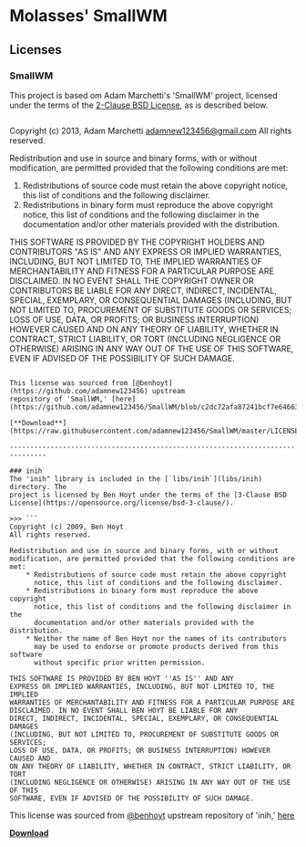 # Molasses' SmallWM
## Licenses

### SmallWM

This project is based om Adam Marchetti's 'SmallWM' project, licensed under
the terms of the [2-Clause BSD License](https://opensource.org/license/bsd-2-clause/), 
as is described below.

>>> ```
Copyright (c) 2013, Adam Marchetti <adamnew123456@gmail.com>
All rights reserved.

Redistribution and use in source and binary forms, with or without
modification, are permitted provided that the following conditions are met: 

1. Redistributions of source code must retain the above copyright notice, this
   list of conditions and the following disclaimer. 
2. Redistributions in binary form must reproduce the above copyright notice,
   this list of conditions and the following disclaimer in the documentation
   and/or other materials provided with the distribution. 

THIS SOFTWARE IS PROVIDED BY THE COPYRIGHT HOLDERS AND CONTRIBUTORS "AS IS" AND
ANY EXPRESS OR IMPLIED WARRANTIES, INCLUDING, BUT NOT LIMITED TO, THE IMPLIED
WARRANTIES OF MERCHANTABILITY AND FITNESS FOR A PARTICULAR PURPOSE ARE
DISCLAIMED. IN NO EVENT SHALL THE COPYRIGHT OWNER OR CONTRIBUTORS BE LIABLE FOR
ANY DIRECT, INDIRECT, INCIDENTAL, SPECIAL, EXEMPLARY, OR CONSEQUENTIAL DAMAGES
(INCLUDING, BUT NOT LIMITED TO, PROCUREMENT OF SUBSTITUTE GOODS OR SERVICES;
LOSS OF USE, DATA, OR PROFITS; OR BUSINESS INTERRUPTION) HOWEVER CAUSED AND
ON ANY THEORY OF LIABILITY, WHETHER IN CONTRACT, STRICT LIABILITY, OR TORT
(INCLUDING NEGLIGENCE OR OTHERWISE) ARISING IN ANY WAY OUT OF THE USE OF THIS
SOFTWARE, EVEN IF ADVISED OF THE POSSIBILITY OF SUCH DAMAGE.
```

This license was sourced from [@benhoyt](https://github.com/adamnew123456) upstream
repository of 'SmallWM,' [here](https://github.com/adamnew123456/SmallWM/blob/c2dc72afa87241bcf7e646630f4aae216ce78613)

[**Download**](https://raw.githubusercontent.com/adamnew123456/SmallWM/master/LICENSE.txt)

-------------------------------------------------------------------------------

### inih
The 'inih" library is included in the [`libs/inih`](libs/inih) directory. The
project is licensed by Ben Hoyt under the terms of the [3-Clause BSD License](https://opensource.org/license/bsd-3-clause/).

>>> ```
Copyright (c) 2009, Ben Hoyt
All rights reserved.

Redistribution and use in source and binary forms, with or without
modification, are permitted provided that the following conditions are met:
    * Redistributions of source code must retain the above copyright
      notice, this list of conditions and the following disclaimer.
    * Redistributions in binary form must reproduce the above copyright
      notice, this list of conditions and the following disclaimer in the
      documentation and/or other materials provided with the distribution.
    * Neither the name of Ben Hoyt nor the names of its contributors
      may be used to endorse or promote products derived from this software
      without specific prior written permission.

THIS SOFTWARE IS PROVIDED BY BEN HOYT ''AS IS'' AND ANY
EXPRESS OR IMPLIED WARRANTIES, INCLUDING, BUT NOT LIMITED TO, THE IMPLIED
WARRANTIES OF MERCHANTABILITY AND FITNESS FOR A PARTICULAR PURPOSE ARE
DISCLAIMED. IN NO EVENT SHALL BEN HOYT BE LIABLE FOR ANY
DIRECT, INDIRECT, INCIDENTAL, SPECIAL, EXEMPLARY, OR CONSEQUENTIAL DAMAGES
(INCLUDING, BUT NOT LIMITED TO, PROCUREMENT OF SUBSTITUTE GOODS OR SERVICES;
LOSS OF USE, DATA, OR PROFITS; OR BUSINESS INTERRUPTION) HOWEVER CAUSED AND
ON ANY THEORY OF LIABILITY, WHETHER IN CONTRACT, STRICT LIABILITY, OR TORT
(INCLUDING NEGLIGENCE OR OTHERWISE) ARISING IN ANY WAY OUT OF THE USE OF THIS
SOFTWARE, EVEN IF ADVISED OF THE POSSIBILITY OF SUCH DAMAGE.
```

This license was sourced from [@benhoyt](https://github.com/benhoyt) upstream
repository of 'inih,' [here](https://github.com/benhoyt/inih/tree/4e618f77d4bae216865c5abd972d99b1ba5031e2)

[**Download**](https://raw.githubusercontent.com/benhoyt/inih/4e618f77d4bae216865c5abd972d99b1ba5031e2/LICENSE.txt)
